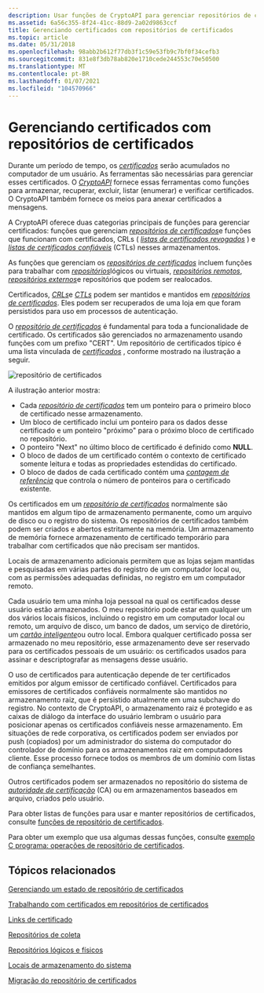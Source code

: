 ```yaml
---
description: Usar funções de CryptoAPI para gerenciar repositórios de certificados e certificados, listas de certificados revogados e listas de certificados confiáveis nessas lojas.
ms.assetid: 6a56c355-8f24-41cc-88d9-2a02d9863ccf
title: Gerenciando certificados com repositórios de certificados
ms.topic: article
ms.date: 05/31/2018
ms.openlocfilehash: 98abb2b612f77db3f1c59e53fb9c7bf0f34cefb3
ms.sourcegitcommit: 831e8f3db78ab820e1710cede244553c70e50500
ms.translationtype: MT
ms.contentlocale: pt-BR
ms.lasthandoff: 01/07/2021
ms.locfileid: "104570966"
---
```

# <a name="managing-certificates-with-certificate-stores"></a>Gerenciando certificados com repositórios de certificados

Durante um período de tempo, os [*certificados*](../secgloss/c-gly.md) serão acumulados no computador de um usuário. As ferramentas são necessárias para gerenciar esses certificados. O [*CryptoAPI*](../secgloss/c-gly.md) fornece essas ferramentas como funções para armazenar, recuperar, excluir, listar (enumerar) e verificar certificados. O CryptoAPI também fornece os meios para anexar certificados a mensagens.

A CryptoAPI oferece duas categorias principais de funções para gerenciar certificados: funções que gerenciam [*repositórios de certificados*](../secgloss/c-gly.md)e funções que funcionam com certificados, CRLs ( [*listas de certificados revogados*](../secgloss/c-gly.md) ) e [*listas de certificados confiáveis*](../secgloss/c-gly.md) (CTLs) nesses armazenamentos.

As funções que gerenciam os [*repositórios de certificados*](../secgloss/c-gly.md) incluem funções para trabalhar com [*repositórios*](../secgloss/v-gly.md)lógicos ou virtuais, [*repositórios remotos*](../secgloss/r-gly.md), [*repositórios externos*](../secgloss/e-gly.md)e repositórios que podem ser realocados.

Certificados, [*CRLs*](../secgloss/c-gly.md)e [*CTLs*](../secgloss/c-gly.md) podem ser mantidos e mantidos em [*repositórios de certificados*](../secgloss/c-gly.md). Eles podem ser recuperados de uma loja em que foram persistidos para uso em processos de autenticação.

O [*repositório de certificados*](../secgloss/c-gly.md) é fundamental para toda a funcionalidade de certificado. Os certificados são gerenciados no armazenamento usando funções com um prefixo "CERT". Um repositório de certificados típico é uma lista vinculada de [*certificados*](../secgloss/c-gly.md) , conforme mostrado na ilustração a seguir.

![repositório de certificados](images/certstore1.png)

A ilustração anterior mostra:

-   Cada [*repositório de certificados*](../secgloss/c-gly.md) tem um ponteiro para o primeiro bloco de certificado nesse armazenamento.
-   Um bloco de certificado inclui um ponteiro para os dados desse certificado e um ponteiro "próximo" para o próximo bloco de certificado no repositório.
-   O ponteiro "Next" no último bloco de certificado é definido como **NULL**.
-   O bloco de dados de um certificado contém o contexto de certificado somente leitura e todas as propriedades estendidas do certificado.
-   O bloco de dados de cada certificado contém uma [*contagem de referência*](../secgloss/r-gly.md) que controla o número de ponteiros para o certificado existente.

Os certificados em um [*repositório de certificados*](../secgloss/c-gly.md) normalmente são mantidos em algum tipo de armazenamento permanente, como um arquivo de disco ou o registro do sistema. Os repositórios de certificados também podem ser criados e abertos estritamente na memória. Um armazenamento de memória fornece armazenamento de certificado temporário para trabalhar com certificados que não precisam ser mantidos.

Locais de armazenamento adicionais permitem que as lojas sejam mantidas e pesquisadas em várias partes do registro de um computador local ou, com as permissões adequadas definidas, no registro em um computador remoto.

Cada usuário tem uma minha loja pessoal na qual os certificados desse usuário estão armazenados. O meu repositório pode estar em qualquer um dos vários locais físicos, incluindo o registro em um computador local ou remoto, um arquivo de disco, um banco de dados, um serviço de diretório, um [*cartão inteligente*](../secgloss/s-gly.md)ou outro local. Embora qualquer certificado possa ser armazenado no meu repositório, esse armazenamento deve ser reservado para os certificados pessoais de um usuário: os certificados usados para assinar e descriptografar as mensagens desse usuário.

O uso de certificados para autenticação depende de ter certificados emitidos por algum emissor de certificado confiável. Certificados para emissores de certificados confiáveis normalmente são mantidos no armazenamento raiz, que é persistido atualmente em uma subchave do registro. No contexto de CryptoAPI, o armazenamento raiz é protegido e as caixas de diálogo da interface do usuário lembram o usuário para posicionar apenas os certificados confiáveis nesse armazenamento. Em situações de rede corporativa, os certificados podem ser enviados por push (copiados) por um administrador do sistema do computador do controlador de domínio para os armazenamentos raiz em computadores cliente. Esse processo fornece todos os membros de um domínio com listas de confiança semelhantes.

Outros certificados podem ser armazenados no repositório do sistema de [*autoridade de certificação*](../secgloss/c-gly.md) (CA) ou em armazenamentos baseados em arquivo, criados pelo usuário.

Para obter listas de funções para usar e manter repositórios de certificados, consulte [funções de repositório de certificados](cryptography-functions.md).

Para obter um exemplo que usa algumas dessas funções, consulte [exemplo C programa: operações de repositório de certificados](example-c-program-certificate-store-operations.md).

## <a name="related-topics"></a>Tópicos relacionados

<dl> <dt>

[Gerenciando um estado de repositório de certificados](managing-a-certificate-store-state.md)
</dt> <dt>

[Trabalhando com certificados em repositórios de certificados](working-with-certificates-in-certificate-stores.md)
</dt> <dt>

[Links de certificado](certificate-links.md)
</dt> <dt>

[Repositórios de coleta](collection-stores.md)
</dt> <dt>

[Repositórios lógicos e físicos](logical-and-physical-stores.md)
</dt> <dt>

[Locais de armazenamento do sistema](system-store-locations.md)
</dt> <dt>

[Migração do repositório de certificados](certificate-store-migration.md)
</dt> </dl>

 

 
